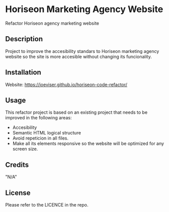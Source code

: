 

# Horiseon Marketing Agency Website
Refactor Horiseon agency marketing website 


## Description

Project to improve the accesibility standars to Horiseon marketing agency website so the site is more accesible without changing its funcionality.


## Installation
Website:
https://joeviser.github.io/horiseon-code-refactor/

## Usage

This refactor project is based on an existing project that needs to be improved in the following areas:
- Accesibility 
- Semantic HTML logical structure 
- Avoid repeticion in all files.
- Make all its elements responsive so the website will be optimized for any screen size.


## Credits

"N/A"

## License

Please refer to the LICENCE in the repo.
